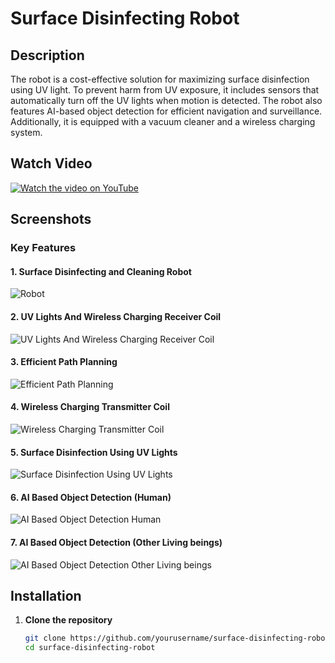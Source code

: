 # Surface Disinfecting Robot

## Description

The robot is a cost-effective solution for maximizing surface disinfection using UV light. To prevent harm from UV exposure, it includes sensors that automatically turn off the UV lights when motion is detected. The robot also features AI-based object detection for efficient navigation and surveillance. Additionally, it is equipped with a vacuum cleaner and a wireless charging system.

## Watch Video

[![Watch the video on YouTube](https://img.youtube.com/vi/8w68rRsT_-0/0.jpg)](https://youtu.be/8w68rRsT_-0)

## Screenshots

### Key Features

#### 1. Surface Disinfecting and Cleaning Robot
![Robot](1.jpg)

#### 2. UV Lights And Wireless Charging Receiver Coil
![UV Lights And Wireless Charging Receiver Coil](2.jpg)

#### 3. Efficient Path Planning
![Efficient Path Planning](3.jpg)

#### 4. Wireless Charging Transmitter Coil
![Wireless Charging Transmitter Coil](4.jpg)

#### 5. Surface Disinfection Using UV Lights
![Surface Disinfection Using UV Lights](5.jpg)

#### 6. AI Based Object Detection (Human)
![AI Based Object Detection Human](6.jpg)

#### 7. AI Based Object Detection (Other Living beings)
![AI Based Object Detection Other Living beings](7.jpg)

## Installation

1. **Clone the repository**
   ```bash
   git clone https://github.com/yourusername/surface-disinfecting-robot.git
   cd surface-disinfecting-robot
